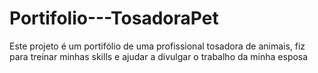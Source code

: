 # Portifolio---TosadoraPet
Este projeto é um portifólio de uma profissional tosadora de animais, fiz para treinar minhas skills e ajudar a divulgar o trabalho da minha esposa

